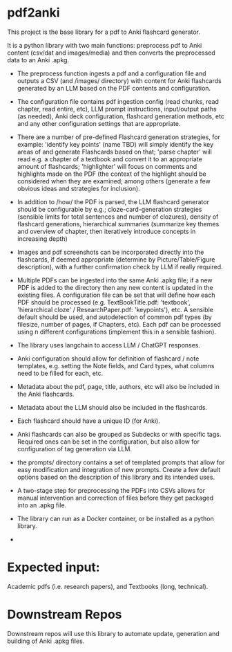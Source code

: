 # pdf2anki
This project is the base library for a pdf to Anki flashcard generator. 

It is a python library with two main functions: preprocess pdf to Anki content (csv/dat and images/media) and then converts the preprocessed data to an Anki .apkg.

- The preprocess function ingests a pdf and a configuration file and outputs a CSV (and /images/ directory) with content for Anki flashcards generated by an LLM based on the PDF contents and configuration. 
- The configuration file contains pdf ingestion config (read chunks, read chapter, read entire, etc), LLM prompt instructions, input/output paths (as needed), Anki deck configuration, flashcard generation methods, etc and any other configuration settings that are appropriate. 
- There are a number of pre-defined Flashcard generation strategies, for example: 'identify key points' (name TBD) will simply identify the key areas of <a research paper> and generate Flashcards based on that; 'parse chapter' will read e.g. a chapter of a textbook and convert it to an appropriate amount of flashcards; 'highlighter' will focus on comments and highlights made on the PDF (the context of the highlight should be considered when they are examined; among others (generate a few obvious ideas and strategies for inclusion). 
- In addition to /how/ the PDF is parsed, the LLM flashcard generator should be configurable by e.g.; cloze-card-generation strategies (sensible limits for total sentences and number of clozures), density of flashcard generations, hierarchical summaries (summarize key themes and overview of chapter, then iteratively introduce concepts in increasing depth)
- Images and pdf screenshots can be incorporated directly into the flashcards, if deemed appropriate (determine by Picture/Table/Figure description), with a further confirmation check by LLM if really required. 
- Multiple PDFs can be ingested into the same Anki .apkg file; if a new PDF is added to the directory then any new content is updated in the existing files. A configuration file can be set that will define how each PDF should be processed (e.g. TextBookTitle.pdf: 'textbook', 'hierarchical cloze' / ResearchPaper.pdf: 'keypoints'), etc. A sensible default should be used, and autodetection of common pdf types (by filesize, number of pages, if Chapters, etc). Each pdf can be processed using n different configurations (implement this in a sensible fashion).  
- The library uses langchain to access LLM / ChatGPT responses. 
- Anki configuration should allow for definition of flashcard / note templates, e.g. setting the Note fields, and Card types, what columns need to be filled for each, etc. 
- Metadata about the pdf, page, title, authors, etc will also be included in the Anki flashcards. 
- Metadata about the LLM should also be included in the flashcards. 
- Each flashcard should have a unique ID (for Anki). 
- Anki flashcards can also be grouped as Subdecks or with specific tags. Required ones can be set in the configuration, but also allow for configuration of tag generation via LLM. 

- the prompts/ directory contains a set of templated prompts that allow for easy modification and integration of new prompts. Create a few default options based on the description of this library and its intended uses. 
- A two-stage step for preprocessing the PDFs into CSVs allows for manual intervention and correction of files before they get packaged into an .apkg file. 
- The library can run as a Docker container, or be installed as a python library. 
-  

# Expected input: 

Academic pdfs (i.e. research papers), and Textbooks (long, technical). 

# Downstream Repos
Downstream repos will use this library to automate update, generation and building of Anki .apkg files. 

